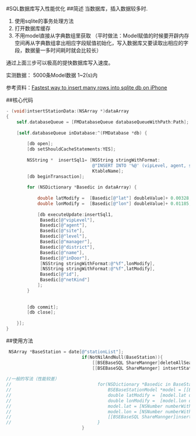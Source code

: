 #SQL数据库写入性能优化
##简述
当数据库，插入数据较多时.

1. 使用sqlite的事务处理方法
2. 打开数据库缓存
3. 不用model直接从字典数组里获取
   （平时做法：Model赋值的时候要开辟内存空间再从字典数组拿出相应字段赋值初始化，写入数据库又要读取出相应的字段，数据量一多时间耗时就会比较长）

通过上面三步可以极高的提快数据库写入速度。

实测数据：
5000条Model数据  1~2(s)内

参考资料：[Fastest way to insert many rows into sqlite db on iPhone](http://stackoverflow.com/questions/11784143/fastest-way-to-insert-many-rows-into-sqlite-db-on-iphone)

##核心代码

```objectivec
- (void)intsertStationData:(NSArray *)dataArray
{
    self.databaseQueue = [FMDatabaseQueue databaseQueueWithPath:Path];
    
    [self.databaseQueue inDatabase:^(FMDatabase *db) {
        
        [db open];
        [db setShouldCacheStatements:YES];
        
        NSString *  insertSql1= [NSString stringWithFormat:
                                 @"INSERT INTO '%@' (vipLevel, agent, site,level,manager,district,name,indoor,lon,lat,StationID,netKind) VALUES (?,?,?,?,?,?,?,?,?,?,?,?)",
                                 KtableName];
        [db beginTransaction];
        
        for (NSDictionary *Basedic in dataArray) {
            
            double latModify =  [Basedic[@"lat"] doubleValue]+ 0.00328;
            double lonModify =  [Basedic[@"lon"] doubleValue]+ 0.01185;
            
            [db executeUpdate:insertSql1,
             Basedic[@"vipLevel"],
             Basedic[@"agent"],
             Basedic[@"site"],
             Basedic[@"level"],
             Basedic[@"manager"],
             Basedic[@"district"],
             Basedic[@"name"],
             Basedic[@"inDoor"],
             [NSString stringWithFormat:@"%f",lonModify],
             [NSString stringWithFormat:@"%f",latModify],
             Basedic[@"id"],
             Basedic[@"netKind"]
            ];
        }
        
        
        [db commit];
        [db close];
        
    }];
}
```

##使用方法

```objectivec
 NSArray *BaseStation = date[@"stationList"];
                             if(NotNilAndNull(BaseStation)){
                                 [[BSEBaseSQL ShareMannger]deleteAllSearchKeywordsFromDB];
                                 [[BSEBaseSQL ShareMannger] intsertStationData:BaseStation];
                                 
//一般的写法（性能较差）
//                                 for(NSDictionary *Basedic in BaseStation){
//                                     BSEBaseStationModel *model = [[BSEBaseStationModel alloc]initWithDict:Basedic];
//                                     double latModify =  [model.lat doubleValue]+ 0.00328;
//                                     double lonModify =  [model.lon doubleValue]+ 0.01185;
//                                     model.lat = [NSNumber numberWithDouble:latModify];
//                                     model.lon = [NSNumber numberWithDouble:lonModify];
//                                     [[BSEBaseSQL ShareMannger]insertData:model];
//                                 }
                             }

```
